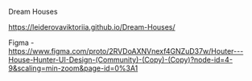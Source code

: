 Dream Houses

https://leiderovaviktoriia.github.io/Dream-Houses/

Figma - https://www.figma.com/proto/2RVDoAXNVnexf4GNZuD37w/Houter---House-Hunter-UI-Design-(Community)-(Copy)-(Copy)?node-id=4-9&scaling=min-zoom&page-id=0%3A1
